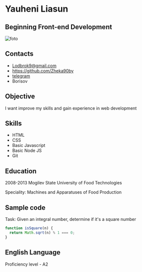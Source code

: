 # __Yauheni Liasun__ #
## Beginning Front-end Development ##

![foto](https://sun9-28.userapi.com/impf/hRVRjTzG_c244wilY5iCwka1gfcN8M6bdCID0w/k8lPudzdaak.jpg?size=1292x1580&quality=96&sign=eaa2cccf9001cb2c62f6d40d8fb974f5&type=album)
## __Contacts__ ##
* Lodbrok9@gmail.com
* https://github.com/Zheka90by
* [telegram](https://t.me/Zheka90by)
* Borisov
## Objective ##
I want improve my skills and gain experience in web development
## Skills ##
* HTML
* CSS
* Basic Javascript
* Basic Node JS
* Git
## Education ##
2008-2013 Mogilev State University of Food Technologies

Speciality: Machines and Apparatuses of Food Production
## Sample code ##
Task: Given an integral number, determine if it's a square number
``` Javascript
function isSquare(n) {
  return Math.sqrt(n) % 1 === 0;
}
```
## English Language ##
Proficiency level - A2 